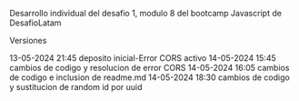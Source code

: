 Desarrollo individual del desafio 1, modulo 8 del bootcamp Javascript de DesafioLatam

Versiones

13-05-2024 21:45 deposito inicial-Error CORS activo
14-05-2024 15:45 cambios de codigo y resolucion de error CORS
14-05-2024 16:05 cambios de codigo e inclusion de readme.md
14-05-2024 18:30 cambios de codigo y sustitucion de random id por uuid
